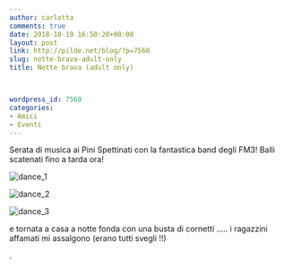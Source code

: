 ```yaml
---
author: carlotta
comments: true
date: 2018-10-19 16:50:20+00:00
layout: post
link: http://pilde.net/blog/?p=7560
slug: notte-brava-adult-only
title: Notte brava (adult only)



wordpress_id: 7560
categories:
- Amici
- Eventi
---
```


Serata di musica ai Pini Spettinati con la fantastica band degli FM3! Balli scatenati fino a tarda ora!

![dance_1]({{baseurl}}/uploads/2018/11/dance_1.jpg)


 ![dance_2]({{baseurl}}/uploads/2018/11/dance_2.jpg)


 ![dance_3]({{baseurl}}/uploads/2018/11/dance_3.jpg)


e tornata a casa a notte fonda con una busta di cornetti ..... i ragazzini affamati mi assalgono (erano tutti svegli !!)


.

